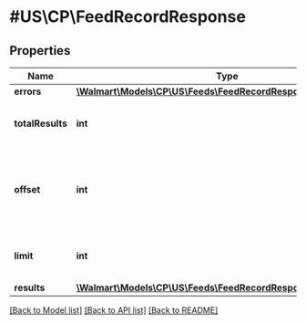 # #US\CP\FeedRecordResponse

## Properties

Name | Type | Description | Notes
------------ | ------------- | ------------- | -------------
**errors** | [**\Walmart\Models\CP\US\Feeds\FeedRecordResponseErrorsInner[]**](FeedRecordResponseErrorsInner.md) |  | [optional]
**totalResults** | **int** | Total number of feeds returned | [optional]
**offset** | **int** | The object response to the starting number, where 0 is the first available | [optional]
**limit** | **int** | The number of items to be returned | [optional]
**results** | [**\Walmart\Models\CP\US\Feeds\FeedRecordResponseResultsInner[]**](FeedRecordResponseResultsInner.md) |  | [optional]


[[Back to Model list]](../) [[Back to API list]](../../Api/US/CP) [[Back to README]](../../README.md)
